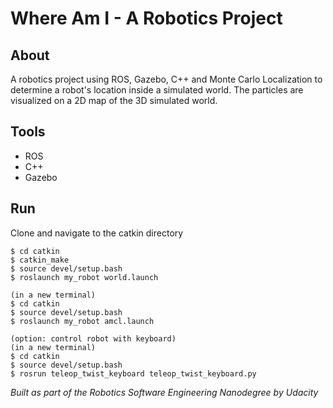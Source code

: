 # Where Am I - A Robotics Project

## About

A robotics project using ROS, Gazebo, C++ and Monte Carlo Localization to determine a robot's location inside a simulated world. The particles are visualized on a 2D map of the 3D simulated world. 

## Tools
* ROS
* C++
* Gazebo

## Run
Clone and navigate to the catkin directory

````
$ cd catkin
$ catkin_make
$ source devel/setup.bash
$ roslaunch my_robot world.launch

(in a new terminal)
$ cd catkin
$ source devel/setup.bash
$ roslaunch my_robot amcl.launch

(option: control robot with keyboard)
(in a new terminal)
$ cd catkin
$ source devel/setup.bash
$ rosrun teleop_twist_keyboard teleop_twist_keyboard.py

````

_Built as part of the Robotics Software Engineering Nanodegree by Udacity_
